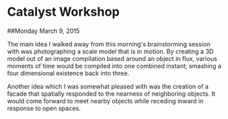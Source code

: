 # Catalyst Workshop

##Monday March 9, 2015

The main idea I walked away from this morning's brainstorming session with was photographing a scale model that is in motion.  By creating a 3D model out of an image compilation based around an object in flux, various moments of time would be compiled into one combined instant; smashing a four dimensional existence back into three.  

Another idea which I was somewhat pleased with was the creation of a facade that spatially responded to the nearness of neighboring objects.  It would come forward to meet nearby objects while receding inward in response to open spaces.